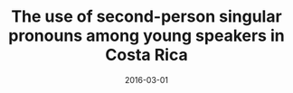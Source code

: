 ---
title: "The use of second-person singular pronouns among young speakers in Costa Rica"
collection: talks
type: "Talk"
permalink: /talks/2016-talk-1
venue: "Michigan Academy of Science, Arts & Letters"
date: 2016-03-01
location: "University Center, MI"
---
